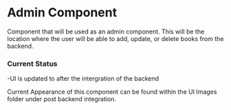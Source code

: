 # Admin Component
Component that will be used as an admin component. This will be the location where the user will be able to add, update, or delete books from the backend. 

### Current Status
-UI is updated to after the intergration of the backend

Current Appearance of this component can be found within the UI Images folder under post backend integration.